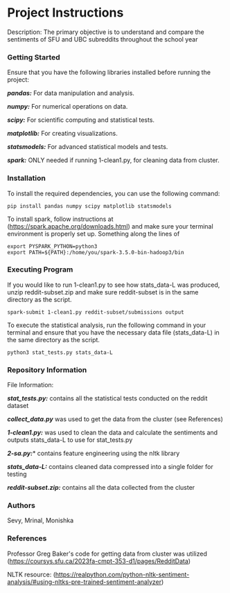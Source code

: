 # Project Instructions

Description:
The primary objective is to understand and compare the sentiments of SFU and UBC subreddits throughout the school year

### Getting Started

Ensure that you have the following libraries installed before running the project:

***pandas:*** For data manipulation and analysis.

***numpy:*** For numerical operations on data.

***scipy:*** For scientific computing and statistical tests.

***matplotlib:*** For creating visualizations.

***statsmodels:*** For advanced statistical models and tests.

***spark:*** ONLY needed if running 1-clean1.py, for cleaning data from cluster.

### Installation

To install the required dependencies, you can use the following command:

```
pip install pandas numpy scipy matplotlib statsmodels
```
To install spark, follow instructions at (https://spark.apache.org/downloads.html) and make sure your terminal environment is properly set up. Something along the lines of

```
export PYSPARK_PYTHON=python3
export PATH=${PATH}:/home/you/spark-3.5.0-bin-hadoop3/bin
```

### Executing Program 
If you would like to run 1-clean1.py to see how stats_data-L was produced, unzip reddit-subset.zip and make sure reddit-subset is in the same directory as the script.

```
spark-submit 1-clean1.py reddit-subset/submissions output
```

To execute the statistical analysis, run the following command in your terminal and ensure that you have the necessary data file (stats_data-L) in the same directory as the script.

```
python3 stat_tests.py stats_data-L
```


### Repository Information

File Information:

***stat_tests.py:*** contains all the statistical tests conducted on the reddit dataset

***collect_data.py*** was used to get the data from the cluster (see References)

***1-clean1.py:*** was used to clean the data and calculate the sentiments and outputs stats_data-L to use for stat_tests.py

***2-sa.py:**** contains feature engineering using the nltk library

***stats_data-L:*** contains cleaned data compressed into a single folder for testing

***reddit-subset.zip:*** contains all the data collected from the cluster


### Authors
Sevy, Mrinal, Monishka

### References

Professor Greg Baker's code for getting data from cluster was utilized (https://coursys.sfu.ca/2023fa-cmpt-353-d1/pages/RedditData)

NLTK resource: (https://realpython.com/python-nltk-sentiment-analysis/#using-nltks-pre-trained-sentiment-analyzer)
